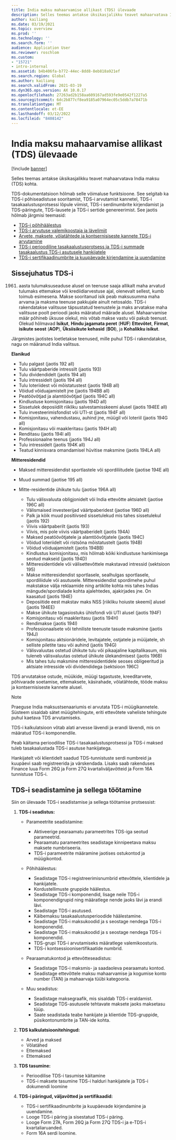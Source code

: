 ```yaml
---
title: India maksu mahaarvamise allikast (TDS) ülevaade
description: Selles teemas antakse üksikasjalikku teavet mahaarvatava India maksu (TDS) kohta. TDS-dokumentatsioon hõlmab selle võimaluse funktsioone.
author: kailiang
ms.date: 03/19/2021
ms.topic: overview
ms.prod: ''
ms.technology: ''
ms.search.form: ''
audience: Application User
ms.reviewer: roschlom
ms.custom:
- "15721"
- intro-internal
ms.assetid: b4b406fa-b772-44ec-8dd8-8eb818a921ef
ms.search.region: Global
ms.author: kailiang
ms.search.validFrom: 2021-03-19
ms.dyn365.ops.version: AX 10.0.17
ms.openlocfilehash: 27263ad2b158aa609167ad593fe9e0542f1227a5
ms.sourcegitcommit: 6dc2b877cf8ea9185a07964ec05c5ddb7a78471b
ms.translationtype: MT
ms.contentlocale: et-EE
ms.lasthandoff: 03/12/2022
ms.locfileid: "8408142"
---
```

# <a name="indian-tax-deducted-at-source-tds-overview"></a>India maksu mahaarvamise allikast (TDS) ülevaade

[!include [banner](../includes/banner.md)]

Selles teemas antakse üksikasjalikku teavet mahaarvatava India maksu (TDS) kohta.

TDS-dokumentatsioon hõlmab selle võimaluse funktsioone. See selgitab ka TDS-i põhiseadistuse sooritamist, TDS-i arvutamist kannetel, TDS-i tasakaalustusprotsessi lõpule viimist, TDS-i serdinumbrite kirjendamist ja TDS-päringute, TDS-lausete ja TDS-i sertide genereerimist. See jaotis hõlmab järgmisi teemasid:

- [TDS-i põhihäälestus](apac-ind-TDS-TDS-ledger-accounts-setup.md)
- [TDS-i arvutuse valemikoostaja ja lävelimiit](apac-ind-TDS-Formula-designer.md)
- [Arvete, maksete, võlatähtede ja kontsernisiseste kannete TDS-i arvutamine](apac-ind-TDS-Calculate-TDS-on-invoices-using-journals.md)
- [TDS-i perioodiline tasakaalustusprotsess ja TDS-i summade tasakaalustus TDS-i asutusele hankijatele](apac-ind-TDS-Run-the-periodic-TDS-settlement-process.md)
- [TDS-i sertifikaadinumbrite ja kuupäevade kirjendamine ja uuendamine](apac-ind-TDS-Record-TDS-concession-certificate-numbers.md)

## <a name="introduction-to-tds"></a>Sissejuhatus TDS-i

1961. aasta tulumaksuseaduse alusel on teenuse saaja allikalt maha arvatud tulumaks ettemakse või krediidiarvestuse ajal, olenevalt sellest, kumb toimub esimesena. Makse sooritanud isik peab maksusumma maha arvama ja maksma teenuse pakkujale ainult netosaldo. TDS-i rakendatakse valitsuse täpsustatud teenustele ja maks arvatakse maha valitsuse poolt perioodi jaoks määratud määrade alusel. Mahaarvamise määr põhineb üksuse olekul, mis võtab makse vastu või pakub teenust. Olekud hõlmavad **Isikut**, **Hindu jagamata peret** (**HUF**) **Ettevõtet**, **Firmat**, **isikute seost** (**AOP**), **Üksiisikute kehasid** (**BOI**), ja **Kohalikku isikut**.

Järgmistes jaotistes loetletakse teenused, mille puhul TDS-i rakendatakse, nagu on määranud India valitsus.

**Elanikud**

- Tulu palgast (jaotis 192 all)
- Tulu väärtpaberide intressilt (jaotis 193)
- Tulu dividendidelt (jaotis 194 all)
- Tulu intressidelt (jaotis 194 all)
- Tulu loteriidest või mõistatustest (jaotis 194B all)
- Võidud võiduajamistelt jne (jaotis 194BB all)
- Peatöövõtjad ja alamtöövõtjad (jaotis 194C all)
- Kindlustuse komisjonitasu (jaotis 194D all)
- Sissetulek deposiidilt riikliku salvestamisskeemi alusel (jaotis 194EE all)
- Tulu investeerimisfondist või UTI-st (jaotis 194F all)
- Komisjonitasu, vahendustasu, auhind jne, müügil või loteriil (jaotis 194G all)
- Komisjonitasu või maakleritasu (jaotis 194H all)
- Renditasu (jaotis 194I all)
- Professionaalne teenus (jaotis 194J all)
- Tulu intressidelt (jaotis 194K all)
- Teatud kinnisvara omandamisel hüvitise maksmine (jaotis 194LA all)

**Mitteresidendid**

- Maksed mitteresidendist sportlastele või spordiliitudele (jaotise 194E all)
- Muud summad (jaotise 195 all)
- Mitte-residentide ühikute tulu (jaotise 196A all)

    - Tulu välisvaluuta obligjonidelt või India ettevõtte aktsiatelt (jaotise 196C all)
    - Välismaised investeerijad väärtpaberidest (jaotise 196D all)
    - Palk ja kõik muud positiivsed sissetulekud mis tahes sissetulekul (jaotis 192)
    - Viivis väärtpaberilt (jaotis 193)
    - Viivis, mis pole viivis väärtpaberidelt (jaotis 194A)
    - Maksed peatöövõtjatele ja alamtöövõtjatele (jaotis 194C)
    - Võidud loteriidelt või ristsõna mõistatustelt (jaotis 194B)
    - Võidud võiduajamistelt (jaotis 194BB)
    - Kindlustus komisjonitasu, mis hõlmab kõiki kindlustuse hankimisega seotud makseid (jaotis 194D)
    - Mitteresidentidele või välisettevõttele makstavad intressid (sektsioon 195)
    - Makse mitteresidendist sportlasele, sealhulgas sportlasele, spordiliidule või asutusele. Mitteresidendist spordimehe puhul makstakse välja reklaamide ning artiklite kohta mis tahes Indias mängude/spordialade kohta ajalehtedes, ajakirjades jne. On kaasatud (jaotis 194E)
    - Deposiitide eest makstav maks NSS \[riikliku hoiuste skeemi\] alusel (jaotis 194EE)
    - Makse ühikute tagasiostuks ühisfondi või UTI alusel (jaotis 194F)
    - Komisjonitasu või maakleritasu (jaotis 194H)
    - Rendimakse (jaotis 194I)
    - Professionaalsete või tehniliste teenuste tasude maksmine (jaotis 194J)
    - Komisjonitasu aktsionäridele, levitajatele, ostjatele ja müüjatele, sh selliste piletite tasu või auhind (jaotis 194G)
    - Välisvaluutas ostetud ühikute tulu või pikaajaline kapitalikasum, mis tuleneb välisvaluutas ostetud ühikute ülekandmisest (jaotis 196B)
    - Mis tahes tulu maksmine mitteresidentidele seoses obligeeritud ja aktsiate intresside või dividendidega (sektsioon 196C)

TDS arvutatakse ostude, müükide, müügi tagastuste, kreeditarvete, põhivarade soetamise, ettemaksete, käsirahade, võlatähtede, tööde maksu ja kontsernisiseste kannete alusel.

> [!NOTE]
> Praeguse India maksustsenaariumis ei arvutata TDS-i müügikannetele. Süsteem sisaldab sätet müügitehingute, eriti ettevõtete vaheliste tehingute puhul kaetava TDS arvutamiseks.

TDS-i kalkulatsioon võtab alati arvesse lävendi ja erandi lävendi, mis on määratud TDS-i komponendile.

Peab käitama perioodilise TDS-i tasakaalustusprotsessi ja TDS-i maksed tuleb tasakaalustada TDS-i asutuse hankijatega.

Hankijatelt või klientidelt saadud TDS-tunnistuste serdi numbreid ja kuupäevi saab registreerida ja värskendada. Lisaks saab rakenduses Finance luua Form 26Q ja Form 27Q kvartaliväljavõtteid ja Form 16A tunnistuse TDS-i.

## <a name="setting-up-and-working-with-tds"></a>TDS-i seadistamine ja sellega töötamine

Siin on ülevaade TDS-i seadistamise ja sellega töötamise protsessist:

1. **TDS-i seadistus:**

    - Parameetrite seadistamine:

        - Aktiveerige pearaamatu parameetrites TDS-iga seotud parameetrid.
        - Pearaamatu parameetrites seadistage kinnipeetava maksu maksete numbriseeria.
        - TDS-i parameetrite määramine jaotises ostukontod ja müügikontod.

    - Põhihäälestus:

        - Seadistage TDS-i registreerimisnumbrid ettevõttele, klientidele ja hankijatele.
        - Kordustellimuste gruppide häälestus.
        - Seadistage TDS-i komponendid, lisage neile TDS-i komponendigrupid ning määratlege nende jaoks lävi ja erandi lävi.
        - Seadistage TDS-i asutused.
        - Käibemaksu tasakaalustusperioodide häälestamine.
        - Seadistage TDS-i maksukoodid ja s seostage nendega TDS-i komponendid.
        - Seadistage TDS-i maksukoodid ja s seostage nendega TDS-i komponendid.
        - TDS-grupi TDS-i arvutamiseks määratlege valemikoosturis.
        - TDS-i kontsessioonisertifikaatide numbrid.

    - Pearaamatukontod ja ettevõtteseadistus:

        - Seadistage TDS-i maksmis- ja saadaoleva pearaamatu kontod.
        - Seadistage ettevõttele maksu mahaarvamise ja kogumise konto number (TAN) ja mahaarvaja tüübi kategooria.

    - Muu seadistus:

        - Seadistage maksegraafik, mis sisaldab TDS-i eraldamist.
        - Seadistage TDS-asutusele tehtavate maksete jaoks maksetasu tüüp.
        - Saate seadistada teabe hankijate ja klientide TDS-gruppide, püsikontonumbrite ja TAN-ide kohta.

2. **TDS kalkulatsioonitehingud:**

    - Arved ja maksed
    - Võlatähed
    - Ettemaksed
    - Ettemaksed

3. **TDS tasumine:**

    - Perioodilise TDS-i tasumise käitamine
    - TDS-i maksete tasumine TDS-i halduri hankijatele ja TDS-i dokumendi loomine

4. **TDS-i päringud, väljavõtted ja sertifikaadid:**

    - TDS-i sertifikaadinumbrite ja kuupäevade kirjendamine ja uuendamine.
    - Looge TDS-i päring ja sisestatud TDS-i päring.
    - Looge Form 27A, Form 26Q ja Form 27Q TDS-i ja e-TDS-i kvartaliaruanded.
    - Form 16A serdi loomine.

